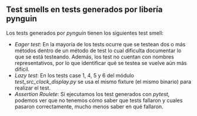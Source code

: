 ## Test smells en tests generados por libería pynguin
Los tests generados por _pynguin_ tienen los siguientes test smell:
* _Eager test_: En la mayoría de los tests ocurre que se testean dos o más métodos dentro de un método de test lo cual dificulta documentar lo que se está testeando. Además, los test no cuentan con nombres representativos, por lo que identificar qué se testea se vuelve aún más difícil.
* _Lazy test_: En los tests case 1, 4, 5 y 6 del módulo _test\_src\_clock\_display.py_ se usa el mismo fixture (el mismo binario) para realizar el test.
* _Assertion Roulete_: Si ejecutamos los test generados con _pytest_, podemos ver que no tenemos cómo saber que tests fallaron y cuales pasaron correctamente, mucho menos saber en qué fallaron.